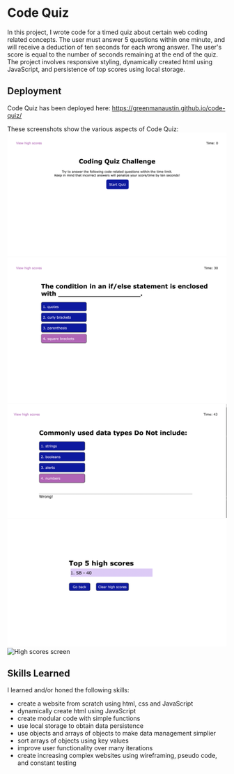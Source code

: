# Code Quiz

In this project, I wrote code for a timed quiz about certain web coding related concepts.  The user must answer 5 questions within one minute, and will receive a deduction of ten seconds for each wrong answer.  The user's score is equal to the number of seconds remaining at the end of the quiz. The project involves responsive styling, dynamically created html using JavaScript, and persistence of top scores using local storage.  

## Deployment

Code Quiz has been deployed here: https://greenmanaustin.github.io/code-quiz/

These screenshots show the various aspects of Code Quiz:
![Start of quiz](./assets/images/quiz-start-page.png)
![Example of quiz question](./assets/images/question-example.png)
![Wrong answer message](./assets/images/wrong-answer.png)
![End of quiz screen](./assets/images/high-scores.png)
![High scores screen](./assets/images/screenshot3.png)

## Skills Learned

I learned and/or honed the following skills:
 - create a website from scratch using html, css and JavaScript
 - dynamically create html using JavaScript
 - create modular code with simple functions
 - use local storage to obtain data persistence 
 - use objects and arrays of objects to make data management simplier
 - sort arrays of objects using key values
 - improve user functionality over many iterations
 - create increasing complex websites using wireframing, pseudo code, and constant testing

